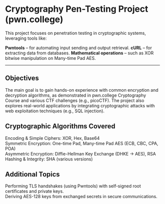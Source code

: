# Cryptography Pen-Testing Project (pwn.college)

This project focuses on penetration testing in cryptographic systems, leveraging tools like:

**Pwntools** – for automating input sending and output retrieval.
**cURL** – for extracting data from databases.
**Mathematical operations** – such as XOR bitwise manipulation on Many-time Pad AES.

---

## Objectives

The main goal is to gain hands-on experience with common encryption and decryption algorithms, as demonstrated in pwn.college Cryptography Course and various CTF challenges (e.g., picoCTF). The project also explores real-world applications by integrating cryptographic attacks with web exploitation techniques (e.g., SQL injection).

## Cryptographic Algorithms Covered

Encoding & Simple Ciphers: XOR, Hex, Base64  
Symmetric Encryption: One-time Pad, Many-time Pad AES (ECB, CBC, CPA, POA)  
Asymmetric Encryption: Diffie-Hellman Key Exchange (DHKE → AES), RSA  
Hashing & Integrity: SHA (various versions)  

## Additional Topics

Performing TLS handshakes (using Pwntools) with self-signed root certificates and private keys.  
Deriving AES-128 keys from exchanged secrets in secure communications.
